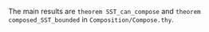 The main results are `theorem SST_can_compose` and `theorem composed_SST_bounded` in `Composition/Compose.thy`.
